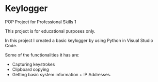 # Keylogger
POP Project for Professional Skills 1

This project is for educational purposes only.

In this project I created a basic keylogger by using Python in Visual Studio Code.

Some of the functionalities it has are:

- Capturing keystrokes
- Clipboard copying
- Getting basic system information + IP Addresses.
